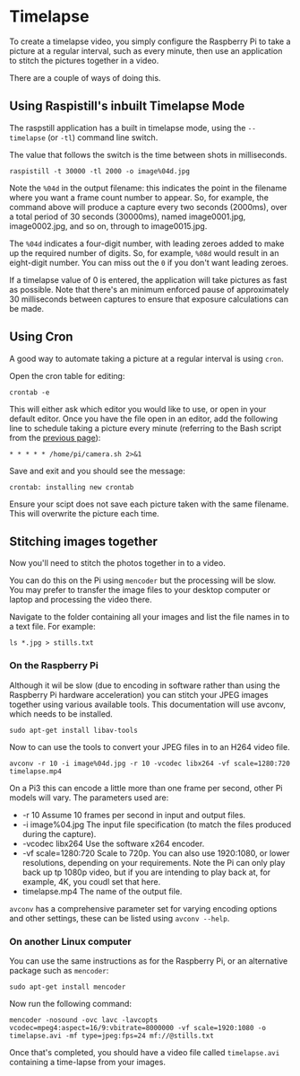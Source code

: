 # Timelapse

To create a timelapse video, you simply configure the Raspberry Pi to take a picture at a regular interval, such as every minute, then use an application to stitch the pictures together in a video.

There are a couple of ways of doing this.

## Using Raspistill's inbuilt Timelapse Mode

The raspstill application has a built in timelapse mode, using the `--timelapse` (or `-tl`) command line switch.

The value that follows the switch is the time between shots in milliseconds.
```
raspistill -t 30000 -tl 2000 -o image%04d.jpg
```
Note the `%04d` in the output filename: this indicates the point in the filename where you want a frame count number to appear. So, for example, the command above will produce a capture every two seconds (2000ms), over a total period of 30 seconds (30000ms), named image0001.jpg, image0002.jpg, and so on, through to image0015.jpg.

The `%04d` indicates a four-digit number, with leading zeroes added to make up the required number of digits. So, for example, `%08d` would result in an eight-digit number. You can miss out the `0` if you don't want leading zeroes.

If a timelapse value of 0 is entered, the application will take pictures as fast as possible. Note that there's an minimum enforced pause of approximately 30 milliseconds between captures to ensure that exposure calculations can be made.

## Using Cron

A good way to automate taking a picture at a regular interval is using `cron`.

Open the cron table for editing:

```
crontab -e
```

This will either ask which editor you would like to use, or open in your default editor. Once you have the file open in an editor, add the following line to schedule taking a picture every minute (referring to the Bash script from the [previous page](raspistill.md)):

```
* * * * * /home/pi/camera.sh 2>&1
```

Save and exit and you should see the message:

```
crontab: installing new crontab
```

Ensure your scipt does not save each picture taken with the same filename. This will overwrite the picture each time.

## Stitching images together

Now you'll need to stitch the photos together in to a video.

You can do this on the Pi using `mencoder` but the processing will be slow. You may prefer to transfer the image files to your desktop computer or laptop and processing the video there.

Navigate to the folder containing all your images and list the file names in to a text file. For example:

```
ls *.jpg > stills.txt
```
### On the Raspberry Pi

Although it wil be slow (due to encoding in software rather than using the Raspberry Pi hardware acceleration) you can stitch your JPEG images together using various available tools. This documentation will use avconv, which needs to be installed.
```
sudo apt-get install libav-tools
```
Now to can use the tools to convert your JPEG files in to an H264 video file.
```
avconv -r 10 -i image%04d.jpg -r 10 -vcodec libx264 -vf scale=1280:720 timelapse.mp4
```
On a Pi3 this can encode a little more than one frame per second, other Pi models will vary. The parameters used are:

 - -r 10 Assume 10 frames per second in input and output files.
 - -i image%04.jpg The input file specification (to match the files produced during the capture).
 - -vcodec libx264 Use the software x264 encoder.
 - -vf scale=1280:720 Scale to 720p. You can also use 1920:1080, or lower resolutions, depending on your requirements. Note the Pi can only play back up tp 1080p video, but if you are intending to play back at, for example, 4K, you coudl set that here.
 - timelapse.mp4 The name of the output file.

`avconv` has a comprehensive parameter set for varying encoding options and other settings, these can be listed using `avconv --help`.

### On another Linux computer

You can use the same instructions as for the Raspberry Pi, or an alternative package such as  `mencoder`:

```
sudo apt-get install mencoder
```

Now run the following command:

```
mencoder -nosound -ovc lavc -lavcopts vcodec=mpeg4:aspect=16/9:vbitrate=8000000 -vf scale=1920:1080 -o timelapse.avi -mf type=jpeg:fps=24 mf://@stills.txt
```

Once that's completed, you should have a video file called `timelapse.avi` containing a time-lapse from your images.
